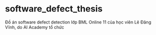 # software_defect_thesis
Đồ án software defect detection lớp BML Online 11 của học viên Lê Đăng Vĩnh, do AI Academy tổ chức
